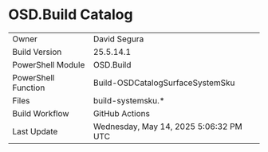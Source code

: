 ﻿# OSD.Build Catalog

| | |
|-|-|
| Owner | David Segura |
| Build Version | 25.5.14.1 |
| PowerShell Module | OSD.Build |
| PowerShell Function | Build-OSDCatalogSurfaceSystemSku |
| Files | build-systemsku.* |
| Build Workflow | GitHub Actions |
| Last Update | Wednesday, May 14, 2025 5:06:32 PM UTC |
